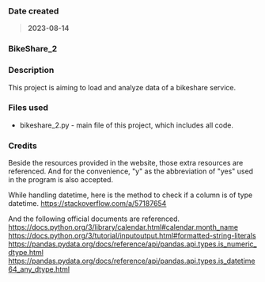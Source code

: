 ### Date created
> **2023-08-14**

### BikeShare_2

### Description
This project is aiming to load and analyze data of a bikeshare service.

### Files used
+ bikeshare_2.py - main file of this project, which includes all code.

### Credits

Beside the resources provided in the website, those extra resources are referenced.
And for the convenience, "y" as the abbreviation of "yes" used in the program is also accepted.

While handling datetime, here is the method to check if a column is of type datetime.
https://stackoverflow.com/a/57187654

And the following official documents are referenced.
https://docs.python.org/3/library/calendar.html#calendar.month_name
https://docs.python.org/3/tutorial/inputoutput.html#formatted-string-literals
https://pandas.pydata.org/docs/reference/api/pandas.api.types.is_numeric_dtype.html
https://pandas.pydata.org/docs/reference/api/pandas.api.types.is_datetime64_any_dtype.html